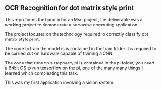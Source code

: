 ## OCR Recognition for dot matrix style print

This repo forms the hand in for an Msc project, the deliverable was a working project to demonstrate a pervasive computing application.

The project focuses on the technology required to correctly classify dot matrix style print.

The code to train the model is is contained in the train folder it is required to be carried out on hardware capable of training a CNN.

The code that runs on a raspberry pi is contained in the pi folder, you need a 64bit OS to run tensorflow on the pi, 
one of the many many things I learned which compleating this task.

This was my first application involving a vision system.  
